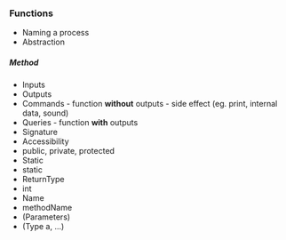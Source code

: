 ### Functions

* Naming a process
* Abstraction

##### Method
* Inputs
* Outputs
* Commands - function **without** outputs - side effect (eg. print, internal data, sound)
* Queries - function **with** outputs
* Signature 
 * Accessibility 
  * public, private, protected
 * Static 
  * static
 * ReturnType 
  * int
 * Name 
  * methodName
 * (Parameters) 
  * (Type a, ...)